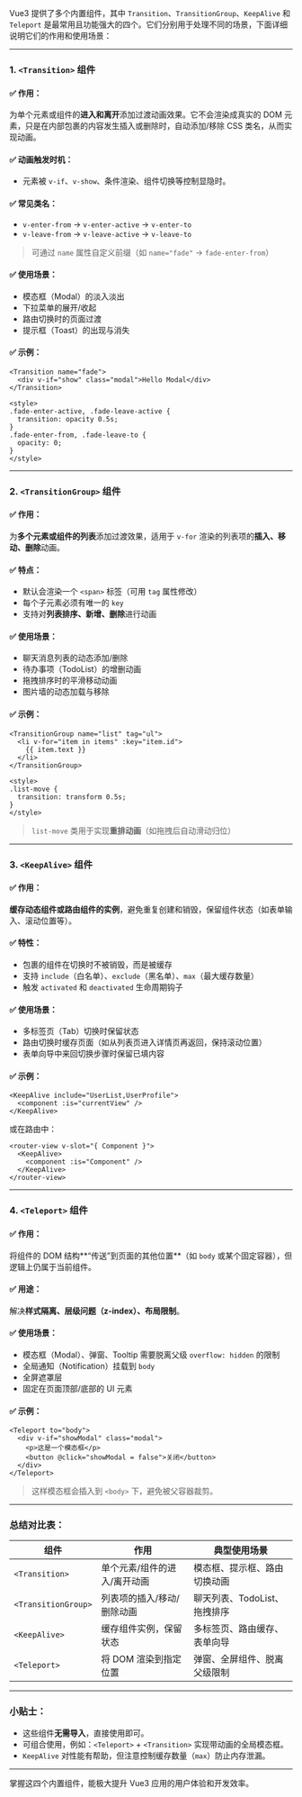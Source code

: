 Vue3 提供了多个内置组件，其中 `Transition`、`TransitionGroup`、`KeepAlive` 和 `Teleport` 是最常用且功能强大的四个。它们分别用于处理不同的场景，下面详细说明它们的作用和使用场景：

---

### 1. **`<Transition>` 组件**

#### ✅ 作用：
为单个元素或组件的**进入和离开**添加过渡动画效果。它不会渲染成真实的 DOM 元素，只是在内部包裹的内容发生插入或删除时，自动添加/移除 CSS 类名，从而实现动画。

#### ✅ 动画触发时机：
- 元素被 `v-if`、`v-show`、条件渲染、组件切换等控制显隐时。

#### ✅ 常见类名：
- `v-enter-from` → `v-enter-active` → `v-enter-to`
- `v-leave-from` → `v-leave-active` → `v-leave-to`

> 可通过 `name` 属性自定义前缀（如 `name="fade"` → `fade-enter-from`）

#### ✅ 使用场景：
- 模态框（Modal）的淡入淡出
- 下拉菜单的展开/收起
- 路由切换时的页面过渡
- 提示框（Toast）的出现与消失

#### ✅ 示例：
```vue
<Transition name="fade">
  <div v-if="show" class="modal">Hello Modal</div>
</Transition>

<style>
.fade-enter-active, .fade-leave-active {
  transition: opacity 0.5s;
}
.fade-enter-from, .fade-leave-to {
  opacity: 0;
}
</style>
```

---

### 2. **`<TransitionGroup>` 组件**

#### ✅ 作用：
为**多个元素或组件的列表**添加过渡效果，适用于 `v-for` 渲染的列表项的**插入、移动、删除**动画。

#### ✅ 特点：
- 默认会渲染一个 `<span>` 标签（可用 `tag` 属性修改）
- 每个子元素必须有唯一的 `key`
- 支持对**列表排序、新增、删除**进行动画

#### ✅ 使用场景：
- 聊天消息列表的动态添加/删除
- 待办事项（TodoList）的增删动画
- 拖拽排序时的平滑移动动画
- 图片墙的动态加载与移除

#### ✅ 示例：
```vue
<TransitionGroup name="list" tag="ul">
  <li v-for="item in items" :key="item.id">
    {{ item.text }}
  </li>
</TransitionGroup>

<style>
.list-move {
  transition: transform 0.5s;
}
</style>
```

> `list-move` 类用于实现**重排动画**（如拖拽后自动滑动归位）

---

### 3. **`<KeepAlive>` 组件**

#### ✅ 作用：
**缓存动态组件或路由组件的实例**，避免重复创建和销毁，保留组件状态（如表单输入、滚动位置等）。

#### ✅ 特性：
- 包裹的组件在切换时不被销毁，而是被缓存
- 支持 `include`（白名单）、`exclude`（黑名单）、`max`（最大缓存数量）
- 触发 `activated` 和 `deactivated` 生命周期钩子

#### ✅ 使用场景：
- 多标签页（Tab）切换时保留状态
- 路由切换时缓存页面（如从列表页进入详情页再返回，保持滚动位置）
- 表单向导中来回切换步骤时保留已填内容

#### ✅ 示例：
```vue
<KeepAlive include="UserList,UserProfile">
  <component :is="currentView" />
</KeepAlive>
```

或在路由中：
```vue
<router-view v-slot="{ Component }">
  <KeepAlive>
    <component :is="Component" />
  </KeepAlive>
</router-view>
```

---

### 4. **`<Teleport>` 组件**

#### ✅ 作用：
将组件的 DOM 结构**“传送”到页面的其他位置**（如 `body` 或某个固定容器），但逻辑上仍属于当前组件。

#### ✅ 用途：
解决**样式隔离、层级问题（z-index）、布局限制**。

#### ✅ 使用场景：
- 模态框（Modal）、弹窗、Tooltip 需要脱离父级 `overflow: hidden` 的限制
- 全局通知（Notification）挂载到 `body`
- 全屏遮罩层
- 固定在页面顶部/底部的 UI 元素

#### ✅ 示例：
```vue
<Teleport to="body">
  <div v-if="showModal" class="modal">
    <p>这是一个模态框</p>
    <button @click="showModal = false">关闭</button>
  </div>
</Teleport>
```

> 这样模态框会插入到 `<body>` 下，避免被父容器裁剪。

---

### 总结对比表：

| 组件 | 作用 | 典型使用场景 |
|------|------|---------------|
| `<Transition>` | 单个元素/组件的进入/离开动画 | 模态框、提示框、路由切换动画 |
| `<TransitionGroup>` | 列表项的插入/移动/删除动画 | 聊天列表、TodoList、拖拽排序 |
| `<KeepAlive>` | 缓存组件实例，保留状态 | 多标签页、路由缓存、表单向导 |
| `<Teleport>` | 将 DOM 渲染到指定位置 | 弹窗、全屏组件、脱离父级限制 |

---

### 小贴士：
- 这些组件**无需导入**，直接使用即可。
- 可组合使用，例如：`<Teleport>` + `<Transition>` 实现带动画的全局模态框。
- `KeepAlive` 对性能有帮助，但注意控制缓存数量（`max`）防止内存泄漏。

---

掌握这四个内置组件，能极大提升 Vue3 应用的用户体验和开发效率。